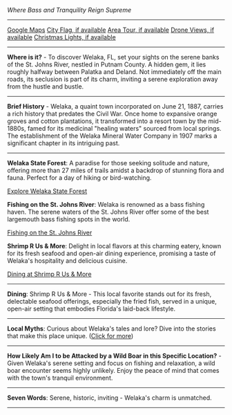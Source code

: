 *Where Bass and Tranquility Reign Supreme*

---

[Google Maps](https://www.google.com/maps/place/Welaka,+FL/data=!3m1!1e3)
[City Flag, if available](https://www.google.com/search?tbm=isch&q=Welaka+FL+Flag+Picture)
[Area Tour, if available](https://www.youtube.com/results?search_query=Welaka+FL+4k+tour)
[Drone Views, if available](https://www.youtube.com/results?search_query=Welaka+FL+4k+drone)
[Christmas Lights, if available](https://www.youtube.com/results?search_query=Welaka+FL+christmas+lights&sp=CAI%253D)

---

**Where is it?** - To discover Welaka, FL, set your sights on the serene banks of the St. Johns River, nestled in Putnam County. A hidden gem, it lies roughly halfway between Palatka and Deland. Not immediately off the main roads, its seclusion is part of its charm, inviting a serene exploration away from the hustle and bustle.

---

**Brief History** - Welaka, a quaint town incorporated on June 21, 1887, carries a rich history that predates the Civil War. Once home to expansive orange groves and cotton plantations, it transformed into a resort town by the mid-1880s, famed for its medicinal "healing waters" sourced from local springs. The establishment of the Welaka Mineral Water Company in 1907 marks a significant chapter in its intriguing past.

---

**Welaka State Forest**: A paradise for those seeking solitude and nature, offering more than 27 miles of trails amidst a backdrop of stunning flora and fauna. Perfect for a day of hiking or bird-watching.

  [Explore Welaka State Forest](https://www.youtube.com/results?search_query=Welaka+FL+State+Forest)

**Fishing on the St. Johns River**: Welaka is renowned as a bass fishing haven. The serene waters of the St. Johns River offer some of the best largemouth bass fishing spots in the world.

  [Fishing on the St. Johns River](https://www.youtube.com/results?search_query=Welaka+FL+fishing)

**Shrimp R Us & More**: Delight in local flavors at this charming eatery, known for its fresh seafood and open-air dining experience, promising a taste of Welaka's hospitality and delicious cuisine.

  [Dining at Shrimp R Us & More](https://www.youtube.com/results?search_query=Welaka+FL+Shrimp+R+Us)

---

**Dining**: Shrimp R Us & More - This local favorite stands out for its fresh, delectable seafood offerings, especially the fried fish, served in a unique, open-air setting that embodies Florida's laid-back lifestyle.

---

**Local Myths**: Curious about Welaka's tales and lore? Dive into the stories that make this place unique. ([Click for more](https://www.google.com/search?q=Welaka+FL+local+myths))

---

**How Likely Am I to be Attacked by a Wild Boar in this Specific Location?** - Given Welaka's serene setting and focus on fishing and relaxation, a wild boar encounter seems highly unlikely. Enjoy the peace of mind that comes with the town's tranquil environment.

---

**Seven Words**: Serene, historic, inviting - Welaka's charm is unmatched.

---